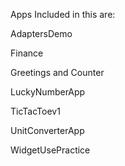 Apps Included in this are:


AdaptersDemo

Finance

Greetings and Counter

LuckyNumberApp

TicTacToev1

UnitConverterApp

WidgetUsePractice

